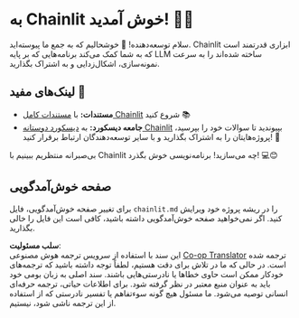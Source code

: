 <!--
CO_OP_TRANSLATOR_METADATA:
{
  "original_hash": "c49526c7abc56b0b5f1e835c1739f18e",
  "translation_date": "2025-07-12T13:52:31+00:00",
  "source_file": "11-mcp/code_samples/github-mcp/chainlit.md",
  "language_code": "fa"
}
-->
# به Chainlit خوش آمدید! 🚀🤖

سلام توسعه‌دهنده! 👋 خوشحالیم که به جمع ما پیوسته‌اید. Chainlit ابزاری قدرتمند است که به شما کمک می‌کند برنامه‌هایی که بر پایه LLM ساخته شده‌اند را به سرعت نمونه‌سازی، اشکال‌زدایی و به اشتراک بگذارید.

## لینک‌های مفید 🔗

- **مستندات:** با [مستندات کامل Chainlit](https://docs.chainlit.io) شروع کنید 📚  
- **جامعه دیسکورد:** به [دیسکورد دوستانه Chainlit](https://discord.gg/k73SQ3FyUh) بپیوندید تا سوالات خود را بپرسید، پروژه‌هایتان را به اشتراک بگذارید و با سایر توسعه‌دهندگان ارتباط برقرار کنید! 💬

بی‌صبرانه منتظریم ببینیم با Chainlit چه می‌سازید! برنامه‌نویسی خوش بگذرد! 💻😊

## صفحه خوش‌آمدگویی

برای تغییر صفحه خوش‌آمدگویی، فایل `chainlit.md` را در ریشه پروژه خود ویرایش کنید. اگر نمی‌خواهید صفحه خوش‌آمدگویی داشته باشید، کافی است این فایل را خالی بگذارید.

**سلب مسئولیت**:  
این سند با استفاده از سرویس ترجمه هوش مصنوعی [Co-op Translator](https://github.com/Azure/co-op-translator) ترجمه شده است. در حالی که ما در تلاش برای دقت هستیم، لطفاً توجه داشته باشید که ترجمه‌های خودکار ممکن است حاوی خطاها یا نادرستی‌هایی باشند. سند اصلی به زبان بومی خود باید به عنوان منبع معتبر در نظر گرفته شود. برای اطلاعات حیاتی، ترجمه حرفه‌ای انسانی توصیه می‌شود. ما مسئول هیچ گونه سوءتفاهم یا تفسیر نادرستی که از استفاده از این ترجمه ناشی شود، نیستیم.
